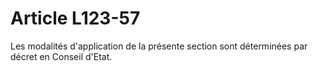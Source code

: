 # Article L123-57

Les modalités d'application de la présente section sont déterminées par décret en Conseil d'Etat.
